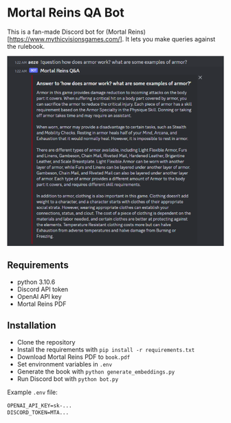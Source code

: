 # Mortal Reins QA Bot

This is a fan-made Discord bot for (Mortal Reins)[https://www.mythicvisionsgames.com/]. It lets you make queries against the rulebook. 

![Sample Usage](./sample.png)


## Requirements
- python 3.10.6
- Discord API token
- OpenAI API key
- Mortal Reins PDF

## Installation
- Clone the repository
- Install the requirements with `pip install -r requirements.txt`
- Download Mortal Reins PDF to `book.pdf`
- Set environment variables in `.env`
- Generate the book with `python generate_embeddings.py`
- Run Discord bot with `python bot.py`


Example `.env` file:
```
OPENAI_API_KEY=sk-...
DISCORD_TOKEN=MTA...
```
